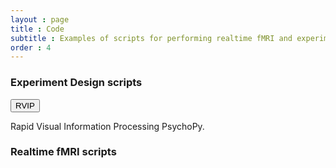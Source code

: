 ```yaml
---
layout : page
title : Code
subtitle : Examples of scripts for performing realtime fMRI and experiment design.
order : 4
---
```


### Experiment Design scripts


<button href="https://github.com/realtime-fmri-blog/realtime_code_examples/archive/master.zip" class="button big">RVIP</button>
  
  Rapid Visual Information Processing PsychoPy.
  
  
  
  
  
  
  
  
  
  
  
  
### Realtime fMRI scripts